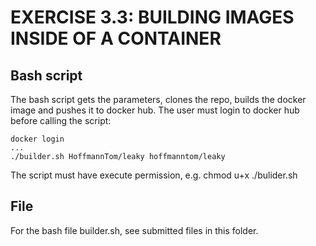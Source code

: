 # EXERCISE 3.3: BUILDING IMAGES INSIDE OF A CONTAINER
## Bash script
The bash script gets the parameters, clones the repo, builds the docker image and pushes it to docker hub.
The user must login to docker hub before calling the script:
```
docker login
...
./builder.sh HoffmannTom/leaky hoffmanntom/leaky
```
The script must have execute permission, e.g. chmod u+x ./bulider.sh

## File
For the bash file builder.sh, see submitted files in this folder.
